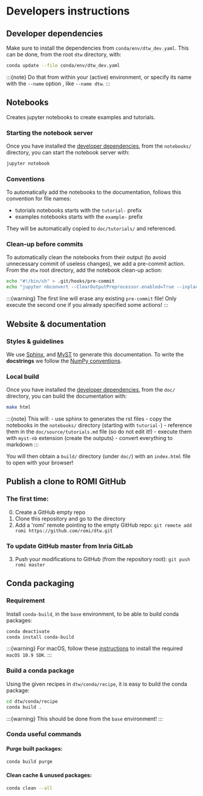 # Developers instructions

## Developer dependencies
Make sure to install the dependencies from ``conda/env/dtw_dev.yaml``.
This can be done, from the root `dtw` directory, with:
```bash
conda update --file conda/env/dtw_dev.yaml
```

:::{note}
Do that from within your (active) environment, or specify its name with the `--name` option , like `--name dtw`. 
:::


## Notebooks
Creates jupyter notebooks to create examples and tutorials.

### Starting the notebook server
Once you have installed the [developer dependencies](#developer-dependencies), from the ``notebooks/`` directory, you can start the notebook server with:
```bash
jupyter notebook
```

### Conventions
To automatically add the notebooks to the documentation, follows this convention for file names:
  - tutorials notebooks starts with the `tutorial-` prefix
  - examples notebooks starts with the `example-` prefix

They will be automatically copied to `doc/tutorials/` and referenced.

### Clean-up before commits
To automatically clean the notebooks from their output (to avoid unnecessary commit of useless changes), we add a pre-commit action.
From the `dtw` root directory, add the notebook clean-up action:
```bash
echo "#!/bin/sh" > .git/hooks/pre-commit
echo "jupyter nbconvert --ClearOutputPreprocessor.enabled=True --inplace notebooks/*.ipynb" >> .git/hooks/pre-commit
```
:::{warning}
The first line will erase any existing `pre-commit` file!
Only execute the second one if you already specified some actions!
:::


## Website & documentation

### Styles & guidelines
We use [Sphinx](https://www.sphinx-doc.org/en/master/index.html), and [MyST](https://myst-parser.readthedocs.io/en/latest/index.html) to generate this documentation. 
To write the **docstrings** we follow the [NumPy conventions](https://numpydoc.readthedocs.io/en/latest/format.html).

### Local build
Once you have installed the [developer dependencies](#developer-dependencies), from the `doc/` directory, you can build the documentation with:
```bash
make html
```

:::{note}
This will:
    - use sphinx to generates the rst files
    - copy the notebooks in the `notebooks/` directory (starting with `tutorial-`)
    - reference them in the `doc/source/tutorials.md` file (so do not edit it!)
    - execute them with `myst-nb` extension (create the outputs)
    - convert everything to markdown
:::

You will then obtain a `build/` directory (under `doc/`) with an `index.html` file to open with your browser!


## Publish a clone to ROMI GitHub

### The first time:
0. Create a GitHub empty repo
1. Clone this repository and go to the directory
2. Add a 'romi' remote pointing to the empty GitHub repo: `git remote add romi https://github.com/romi/dtw.git`

### To update GitHub master from Inria GitLab
3. Push your modifications to GitHub (from the repository root): `git push romi master`


## Conda packaging

### Requirement
Install `conda-build`, in the `base` environment, to be able to build conda packages:
```bash
conda deactivate
conda install conda-build
```

:::{warning}
For macOS, follow these [instructions](https://docs.conda.io/projects/conda-build/en/latest/resources/compiler-tools.html#macos-sdk) to install the required `macOS 10.9 SDK`.
:::

### Build a conda package
Using the given recipes in `dtw/conda/recipe`, it is easy to build the conda package:
```bash
cd dtw/conda/recipe
conda build .
```

:::{warning}
This should be done from the `base` environment!
:::

### Conda useful commands

#### Purge built packages:
```bash
conda build purge
```

#### Clean cache & unused packages:
```bash
conda clean --all
```
